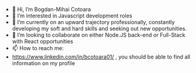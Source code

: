 - 👋 Hi, I’m Bogdan-Mihai Cotoara
- 👀 I’m interested in Javascript development roles
- 🌱 I’m currently on an upward trajectory professionally, constantly developing my soft and hard skills and seeking out new opportunities.
- 💞️ I’m looking to collaborate on either Node.JS back-end or Full-Stack with React opportunities
- 📫 How to reach me:
- https://www.linkedin.com/in/bcotoara01/ , you should be able to find all information on my profile

<!---
CBogdan01/CBogdan01 is a ✨ special ✨ repository because its `README.md` (this file) appears on your GitHub profile.
You can click the Preview link to take a look at your changes.
--->
